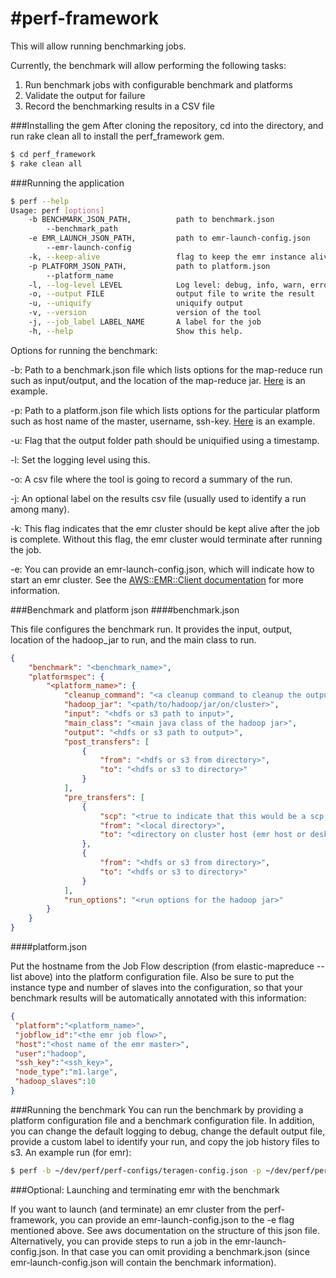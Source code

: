 #perf-framework
==============

This will allow running benchmarking jobs.

Currently, the benchmark will allow performing the following tasks:
1. Run benchmark jobs with configurable benchmark and platforms
2. Validate the output for failure
3. Record the benchmarking results in a CSV file


###Installing the gem
After cloning the repository, cd into the directory, and run rake clean all to install the perf_framework gem.
```bash
$ cd perf_framework
$ rake clean all
```
###Running the application
```bash
$ perf --help
Usage: perf [options]
    -b BENCHMARK_JSON_PATH,          path to benchmark.json
        --benchmark_path
    -e EMR_LAUNCH_JSON_PATH,         path to emr-launch-config.json
        --emr-launch-config
    -k, --keep-alive                 flag to keep the emr instance alive
    -p PLATFORM_JSON_PATH,           path to platform.json
        --platform_name
    -l, --log-level LEVEL            Log level: debug, info, warn, error, fatal
    -o, --output FILE                output file to write the result
    -u, --uniquify                   uniquify output
    -v, --version                    version of the tool
    -j, --job_label LABEL_NAME       A label for the job
    -h, --help                       Show this help.
```
Options for running the benchmark:

-b: Path to a benchmark.json file which lists options for the map-reduce run such as input/output, and the location of the map-reduce jar. [Here](https://github.com/Altiscale/perf-framework/blob/master/spec/lib/resources/wikilogs-config.json) is an example.

-p: Path to a platform.json file which lists options for the particular platform such as host name of the master, username, ssh-key. [Here](https://github.com/Altiscale/perf-framework/blob/master/spec/lib/resources/emr-config.json) is an example.

-u: Flag that the output folder path should be uniquified using a timestamp.

-l: Set the logging level using this.

-o: A csv file where the tool is going to record a summary of the run.

-j: An optional label on the results csv file (usually used to identify a run among many).

-k: This flag indicates that the emr cluster should be kept alive after the job is complete. Without this flag, the emr cluster would terminate after running the job.

-e: You can provide an emr-launch-config.json, which will indicate how to start an emr cluster. See the [AWS::EMR::Client documentation](http://docs.aws.amazon.com/AWSRubySDK/latest/AWS/EMR/Client.html#run_job_flow-instance_method) for more information.

###Benchmark and platform json
####benchmark.json

This file configures the benchmark run. It provides the input, output, location of the hadoop_jar to run, and the main class to run.
```json
{
    "benchmark": "<benchmark_name>",
    "platformspec": {
        "<platform_name>": {
            "cleanup_command": "<a cleanup command to cleanup the output dir>",
            "hadoop_jar": "<path/to/hadoop/jar/on/cluster>",
            "input": "<hdfs or s3 path to input>",
            "main_class": "<main java class of the hadoop jar>",
            "output": "<hdfs or s3 path to output>",
            "post_transfers": [
                {
                    "from": "<hdfs or s3 from directory>",
                    "to": "<hdfs or s3 to directory>"
                }
            ],
            "pre_transfers": [
                {
                    "scp": "<true to indicate that this would be a scp copy>",
                    "from": "<local directory>",
                    "to": "<directory on cluster host (emr host or desktop)>"
                },
                {
                    "from": "<hdfs or s3 from directory>",
                    "to": "<hdfs or s3 to directory>"
                }
            ],
            "run_options": "<run options for the hadoop jar>"
        }
    }
}
```

####platform.json

Put the hostname from the Job Flow description (from elastic-mapreduce --list above) into the platform configuration file.  Also be sure to put the instance type and number of slaves into the configuration, so that your benchmark results will be automatically annotated with this information:
```json
{
 "platform":"<platform_name>",
 "jobflow_id":"<the emr job flow>",
 "host":"<host name of the emr master>",
 "user":"hadoop",
 "ssh_key":"<ssh_key>",
 "node_type":"m1.large",
 "hadoop_slaves":10
}
```

###Running the benchmark
You can run the benchmark by providing a platform configuration file and a benchmark configuration file. In addition, you can change the default logging to debug, change the default output file, provide a custom label to identify your run, and copy the job history files to s3.
An example run (for emr):
```bash
$ perf -b ~/dev/perf/perf-configs/teragen-config.json -p ~/dev/perf/perf-configs/emr-config.json -l debug -o ~/dev/perf/my_perf_results.csv -j teragen_large
```
###Optional: Launching and terminating emr with the benchmark

If you want to launch (and terminate) an emr cluster from the perf-framework, you can provide an emr-launch-config.json to the -e flag mentioned above. See aws documentation on the structure of this json file.
Alternatively, you can provide steps to run a job in the emr-launch-config.json. In that case you can omit providing a benchmark.json (since emr-launch-config.json will contain the benchmark information).
